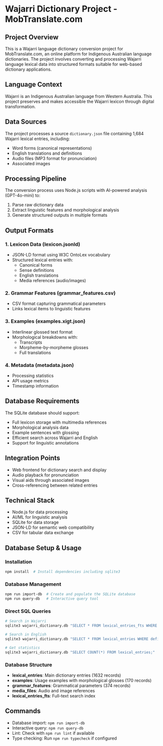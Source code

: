 # Wajarri Dictionary Project - MobTranslate.com

## Project Overview
This is a Wajarri language dictionary conversion project for MobTranslate.com, an online platform for Indigenous Australian language dictionaries. The project involves converting and processing Wajarri language lexical data into structured formats suitable for web-based dictionary applications.

## Language Context
Wajarri is an Indigenous Australian language from Western Australia. This project preserves and makes accessible the Wajarri lexicon through digital transformation.

## Data Sources
The project processes a source `dictionary.json` file containing 1,684 Wajarri lexical entries, including:
- Word forms (canonical representations)
- English translations and definitions
- Audio files (MP3 format for pronunciation)
- Associated images

## Processing Pipeline
The conversion process uses Node.js scripts with AI-powered analysis (GPT-4o-mini) to:
1. Parse raw dictionary data
2. Extract linguistic features and morphological analysis
3. Generate structured outputs in multiple formats

## Output Formats

### 1. Lexicon Data (lexicon.jsonld)
- JSON-LD format using W3C OntoLex vocabulary
- Structured lexical entries with:
  - Canonical forms
  - Sense definitions
  - English translations
  - Media references (audio/images)

### 2. Grammar Features (grammar_features.csv)
- CSV format capturing grammatical parameters
- Links lexical items to linguistic features

### 3. Examples (examples.xigt.json)
- Interlinear glossed text format
- Morphological breakdowns with:
  - Transcripts
  - Morpheme-by-morpheme glosses
  - Full translations

### 4. Metadata (metadata.json)
- Processing statistics
- API usage metrics
- Timestamp information

## Database Requirements
The SQLite database should support:
- Full lexicon storage with multimedia references
- Morphological analysis data
- Example sentences with glossing
- Efficient search across Wajarri and English
- Support for linguistic annotations

## Integration Points
- Web frontend for dictionary search and display
- Audio playback for pronunciation
- Visual aids through associated images
- Cross-referencing between related entries

## Technical Stack
- Node.js for data processing
- AI/ML for linguistic analysis
- SQLite for data storage
- JSON-LD for semantic web compatibility
- CSV for tabular data exchange

## Database Setup & Usage

### Installation
```bash
npm install  # Install dependencies including sqlite3
```

### Database Management
```bash
npm run import-db  # Create and populate the SQLite database
npm run query-db   # Interactive query tool
```

### Direct SQL Queries
```bash
# Search in Wajarri
sqlite3 wajarri_dictionary.db "SELECT * FROM lexical_entries_fts WHERE lexical_entries_fts MATCH 'water';"

# Search in English
sqlite3 wajarri_dictionary.db "SELECT * FROM lexical_entries WHERE definition_en LIKE '%bird%';"

# Get statistics
sqlite3 wajarri_dictionary.db "SELECT COUNT(*) FROM lexical_entries;"
```

### Database Structure
- **lexical_entries**: Main dictionary entries (1632 records)
- **examples**: Usage examples with morphological glosses (170 records)
- **grammar_features**: Grammatical parameters (374 records)
- **media_files**: Audio and image references
- **lexical_entries_fts**: Full-text search index

## Commands
- Database import: `npm run import-db`
- Interactive query: `npm run query-db`
- Lint: Check with `npm run lint` if available
- Type checking: Run `npm run typecheck` if configured